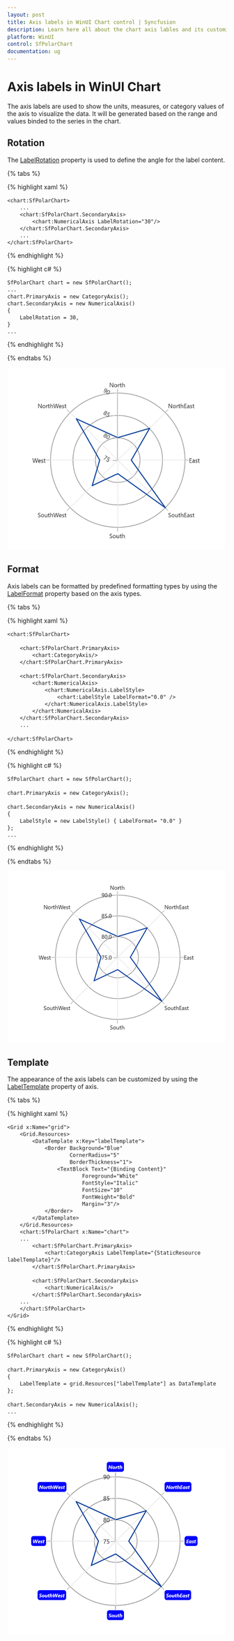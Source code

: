 ```yaml
---
layout: post
title: Axis labels in WinUI Chart control | Syncfusion
description: Learn here all about the chart axis lables and its customization in Syncfusion WinUI Chart (SfPolarChart) control.
platform: WinUI
control: SfPolarChart
documentation: ug
---
```


# Axis labels in WinUI Chart

The axis labels are used to show the units, measures, or category values of the axis to visualize the data. It will be generated based on the range and values binded to the series in the chart.

## Rotation

The [LabelRotation](https://help.syncfusion.com/cr/winui/Syncfusion.UI.Xaml.Charts.ChartAxis.html#Syncfusion_UI_Xaml_Charts_ChartAxis_LabelRotation) property is used to define the angle for the label content.

{% tabs %}

{% highlight xaml %}

    <chart:SfPolarChart>
        ...
        <chart:SfPolarChart.SecondaryAxis>
            <chart:NumericalAxis LabelRotation="30"/>
        </chart:SfPolarChart.SecondaryAxis>
        ...
    </chart:SfPolarChart>

{% endhighlight %}

{% highlight c# %}

    SfPolarChart chart = new SfPolarChart();
    ...
    chart.PrimaryAxis = new CategoryAxis();
    chart.SecondaryAxis = new NumericalAxis()
    {
        LabelRotation = 30,
    }
    ...

{% endhighlight %}

{% endtabs %}

![Chart axis label rotation support in WinUI chart](Axis_Images/WinUI_Chart_LabelRotationAngle.png)

## Format

Axis labels can be formatted by predefined formatting types by using the [LabelFormat](https://help.syncfusion.com/cr/winui/Syncfusion.UI.Xaml.Charts.LabelStyle.html#Syncfusion_UI_Xaml_Charts_LabelStyle_LabelFormat) property based on the axis types.

{% tabs %}

{% highlight xaml %}

    <chart:SfPolarChart>
                
        <chart:SfPolarChart.PrimaryAxis>
            <chart:CategoryAxis/>
        </chart:SfPolarChart.PrimaryAxis>
                    
        <chart:SfPolarChart.SecondaryAxis>
            <chart:NumericalAxis>
                <chart:NumericalAxis.LabelStyle>
                    <chart:LabelStyle LabelFormat="0.0" />
                </chart:NumericalAxis.LabelStyle>
            </chart:NumericalAxis>
        </chart:SfPolarChart.SecondaryAxis>
        ...

    </chart:SfPolarChart>

{% endhighlight %}

{% highlight c# %}

    SfPolarChart chart = new SfPolarChart();

    chart.PrimaryAxis = new CategoryAxis();

    chart.SecondaryAxis = new NumericalAxis()
    {
        LabelStyle = new LabelStyle() { LabelFormat= "0.0" }
    };
    ...

{% endhighlight %}

{% endtabs %}

![Axis label formart support in WinUI Chart](Axis_Images/WinUI_Chart_Numerical_LabelFormat.png)

## Template

The appearance of the axis labels can be customized by using the [LabelTemplate](https://help.syncfusion.com/cr/winui/Syncfusion.UI.Xaml.Charts.ChartAxis.html#Syncfusion_UI_Xaml_Charts_ChartAxis_LabelTemplate) property of axis.

{% tabs %}

{% highlight xaml %}

    <Grid x:Name="grid">
        <Grid.Resources>
            <DataTemplate x:Key="labelTemplate">
                <Border Background="Blue"
                        CornerRadius="5"
                        BorderThickness="1">
                    <TextBlock Text="{Binding Content}"
                            Foreground="White"
                            FontStyle="Italic" 
                            FontSize="10"
                            FontWeight="Bold" 
                            Margin="3"/>
                </Border>
            </DataTemplate>
        </Grid.Resources>
        <chart:SfPolarChart x:Name="chart">
        ...
            <chart:SfPolarChart.PrimaryAxis>
                <chart:CategoryAxis LabelTemplate="{StaticResource labelTemplate}"/>
            </chart:SfPolarChart.PrimaryAxis>

            <chart:SfPolarChart.SecondaryAxis>
                <chart:NumericalAxis/>
            </chart:SfPolarChart.SecondaryAxis>
        ...
        </chart:SfPolarChart>
    </Grid>

{% endhighlight %}

{% highlight c# %}

    SfPolarChart chart = new SfPolarChart();

    chart.PrimaryAxis = new CategoryAxis()
    {
        LabelTemplate = grid.Resources["labelTemplate"] as DataTemplate
    };

    chart.SecondaryAxis = new NumericalAxis();
    ...

{% endhighlight %}

{% endtabs %}

![LabelTemplate support for ChartAxis in WinUI Chart](Axis_Images/WinUI_Chart_AxisLabelTemplate.png)

